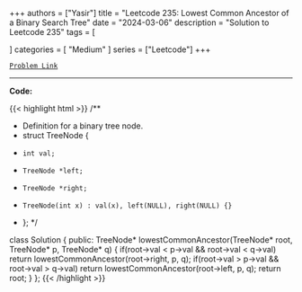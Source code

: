 
+++
authors = ["Yasir"]
title = "Leetcode 235: Lowest Common Ancestor of a Binary Search Tree"
date = "2024-03-06"
description = "Solution to Leetcode 235"
tags = [
    
]
categories = [
    "Medium"
]
series = ["Leetcode"]
+++



[`Problem Link`](https://leetcode.com/problems/lowest-common-ancestor-of-a-binary-search-tree/description/)

---

**Code:**

{{< highlight html >}}
/**
 * Definition for a binary tree node.
 * struct TreeNode {
 *     int val;
 *     TreeNode *left;
 *     TreeNode *right;
 *     TreeNode(int x) : val(x), left(NULL), right(NULL) {}
 * };
 */

class Solution {
public:
    TreeNode* lowestCommonAncestor(TreeNode* root, TreeNode* p, TreeNode* q) {
        if(root->val < p->val && root->val < q->val)
            return lowestCommonAncestor(root->right, p, q);
        if(root->val > p->val && root->val > q->val)
            return lowestCommonAncestor(root->left, p, q);
        return root;
    }
};
{{< /highlight >}}

